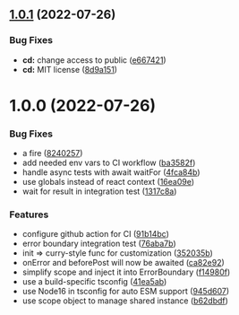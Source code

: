 ## [1.0.1](https://github.com/BugSplat-Git/bugsplat-react/compare/v1.0.0...v1.0.1) (2022-07-26)


### Bug Fixes

* **cd:** change access to public ([e667421](https://github.com/BugSplat-Git/bugsplat-react/commit/e667421212092390891651088f01e04ffad5d773))
* **cd:** MIT license ([8d9a151](https://github.com/BugSplat-Git/bugsplat-react/commit/8d9a15123170208729696c76cf23bb38d6790875))

# 1.0.0 (2022-07-26)


### Bug Fixes

* a fire ([8240257](https://github.com/BugSplat-Git/bugsplat-react/commit/8240257a10fde562530695f66d27f39521d78cc6))
* add needed env vars to CI workflow ([ba3582f](https://github.com/BugSplat-Git/bugsplat-react/commit/ba3582f9c6ed193eefe3070c63ccb1b505576d03))
* handle async tests with await waitFor ([4fca84b](https://github.com/BugSplat-Git/bugsplat-react/commit/4fca84b56a5bd8f40913ab4d0b282ff6019e4363))
* use globals instead of react context ([16ea09e](https://github.com/BugSplat-Git/bugsplat-react/commit/16ea09e68fdd83f206bf5c05573786115687ee21))
* wait for result in integration test ([1317c8a](https://github.com/BugSplat-Git/bugsplat-react/commit/1317c8a8f93a8394143b95fc92b240c0fd049b35))


### Features

* configure github action for CI ([91b14bc](https://github.com/BugSplat-Git/bugsplat-react/commit/91b14bc63a15eabafb8feabb4a6fd952391ddc17))
* error boundary integration test ([76aba7b](https://github.com/BugSplat-Git/bugsplat-react/commit/76aba7bbb61ffc11d55c66e5f4abd1ec307b9109))
* init => curry-style func for customization ([352035b](https://github.com/BugSplat-Git/bugsplat-react/commit/352035bedafb05f96a826f7927b06414517f5b22))
* onError and beforePost will now be awaited ([ca82e92](https://github.com/BugSplat-Git/bugsplat-react/commit/ca82e92ae348c2ecc7c8380141d9af436caf1fbd))
* simplify scope and inject it into ErrorBoundary ([f14980f](https://github.com/BugSplat-Git/bugsplat-react/commit/f14980fc324c4e9e0d0b1f60678f6236c293595e))
* use a build-specific tsconfig ([41ea5ab](https://github.com/BugSplat-Git/bugsplat-react/commit/41ea5abc043f665243b86843c6d43947a77246a8))
* use Node16 in tsconfig for auto ESM support ([945d607](https://github.com/BugSplat-Git/bugsplat-react/commit/945d6076138397fcb09bfc8717e3926e0d25b774))
* use scope object to manage shared instance ([b62dbdf](https://github.com/BugSplat-Git/bugsplat-react/commit/b62dbdffc8747bfc4f21ca5f658788560e263776))
